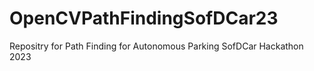# OpenCVPathFindingSofDCar23
Repositry for Path Finding for Autonomous Parking SofDCar Hackathon 2023
